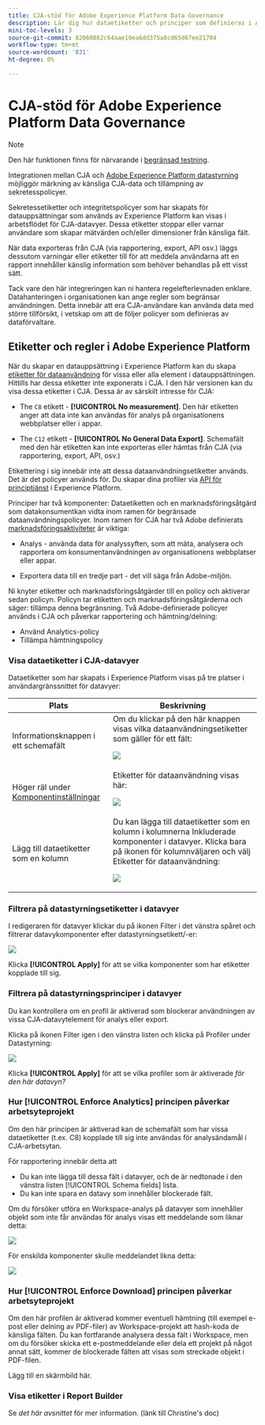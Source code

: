 ```yaml
---
title: CJA-stöd för Adobe Experience Platform Data Governance
description: Lär dig hur dataetiketter och principer som definieras i AEP påverkar rapportering i CJA.
mini-toc-levels: 3
source-git-commit: 82060862c64aae10ea6dd375a8cd65d67ee21704
workflow-type: tm+mt
source-wordcount: '831'
ht-degree: 0%

---
```



# CJA-stöd för Adobe Experience Platform Data Governance

>[!NOTE]
>
>Den här funktionen finns för närvarande i [begränsad testning](/help/release-notes/releases.md).

Integrationen mellan CJA och [Adobe Experience Platform datastyrning](https://experienceleague.adobe.com/docs/experience-platform/data-governance/home.html?lang=en) möjliggör märkning av känsliga CJA-data och tillämpning av sekretesspolicyer.

Sekretessetiketter och integritetspolicyer som har skapats för datauppsättningar som används av Experience Platform kan visas i arbetsflödet för CJA-datavyer. Dessa etiketter stoppar eller varnar användare som skapar mätvärden och/eller dimensioner från känsliga fält.

När data exporteras från CJA (via rapportering, export, API osv.) läggs dessutom varningar eller etiketter till för att meddela användarna att en rapport innehåller känslig information som behöver behandlas på ett visst sätt.

Tack vare den här integreringen kan ni hantera regelefterlevnaden enklare. Datahanteringen i organisationen kan ange regler som begränsar användningen. Detta innebär att era CJA-användare kan använda data med större tillförsikt, i vetskap om att de följer policyer som definieras av dataförvaltare.

## Etiketter och regler i Adobe Experience Platform

När du skapar en datauppsättning i Experience Platform kan du skapa [etiketter för dataanvändning](https://experienceleague.adobe.com/docs/experience-platform/data-governance/labels/reference.html?lang=en) för vissa eller alla element i datauppsättningen. Hittills har dessa etiketter inte exponerats i CJA. I den här versionen kan du visa dessa etiketter i CJA. Dessa är av särskilt intresse för CJA:

* The `C8` etikett - **[!UICONTROL No measurement]**. Den här etiketten anger att data inte kan användas för analys på organisationens webbplatser eller i appar.

* The `C12` etikett - **[!UICONTROL No General Data Export]**. Schemafält med den här etiketten kan inte exporteras eller hämtas från CJA (via rapportering, export, API, osv.)

Etikettering i sig innebär inte att dessa dataanvändningsetiketter används. Det är det policyer används för. Du skapar dina profiler via [API för principtjänst](https://experienceleague.adobe.com/docs/experience-platform/data-governance/api/overview.html?lang=en) i Experience Platform.

Principer har två komponenter: Dataetiketten och en marknadsföringsåtgärd som datakonsumentkan vidta inom ramen för begränsade dataanvändningspolicyer. Inom ramen för CJA har två Adobe definierats [marknadsföringsaktiviteter](https://experienceleague.adobe.com/docs/experience-platform/data-governance/policies/overview.html?lang=en#appendix) är viktiga:

* Analys - använda data för analyssyften, som att mäta, analysera och rapportera om konsumentanvändningen av organisationens webbplatser eller appar.

* Exportera data till en tredje part - det vill säga från Adobe-miljön.

Ni knyter etiketter och marknadsföringsåtgärder till en policy och aktiverar sedan policyn. Policyn tar etiketten och marknadsföringsåtgärderna och säger: tillämpa denna begränsning. Två Adobe-definierade policyer används i CJA och påverkar rapportering och hämtning/delning:

* Använd Analytics-policy
* Tillämpa hämtningspolicy


### Visa dataetiketter i CJA-datavyer

Dataetiketter som har skapats i Experience Platform visas på tre platser i användargränssnittet för datavyer:

| Plats | Beskrivning |
| --- | --- |
| Informationsknappen i ett schemafält | Om du klickar på den här knappen visas vilka dataanvändningsetiketter som gäller för ett fält:<p>![](assets/data-label-left.png) |
| Höger räl under [Komponentinställningar](/help/data-views/component-settings/overview.md) | Etiketter för dataanvändning visas här:<p>![](assets/data-label-right.png) |
| Lägg till dataetiketter som en kolumn | Du kan lägga till dataetiketter som en kolumn i kolumnerna Inkluderade komponenter i datavyer. Klicka bara på ikonen för kolumnväljaren och välj Etiketter för dataanvändning:<p>![](assets/data-label-column.png) |

### Filtrera på datastyrningsetiketter i datavyer

I redigeraren för datavyer klickar du på ikonen Filter i det vänstra spåret och filtrerar datavykomponenter efter datastyrningsetikett/-er:

![](assets/filter-labels.png)

Klicka **[!UICONTROL Apply]** för att se vilka komponenter som har etiketter kopplade till sig.

### Filtrera på datastyrningsprinciper i datavyer

Du kan kontrollera om en profil är aktiverad som blockerar användningen av vissa CJA-datavytelement för analys eller export.

Klicka på ikonen Filter igen i den vänstra listen och klicka på Profiler under Datastyrning:

![](assets/filter-policies.png)

Klicka **[!UICONTROL Apply]** för att se vilka profiler som är aktiverade _för den här datavyn?_

### Hur [!UICONTROL Enforce Analytics] principen påverkar arbetsyteprojekt

Om den här principen är aktiverad kan de schemafält som har vissa dataetiketter (t.ex. C8) kopplade till sig inte användas för analysändamål i CJA-arbetsytan.

För rapportering innebär detta att

* Du kan inte lägga till dessa fält i datavyer, och de är nedtonade i den vänstra listen [!UICONTROL Schema fields] lista.
* Du kan inte spara en datavy som innehåller blockerade fält.

Om du försöker utföra en Workspace-analys på datavyer som innehåller objekt som inte får användas för analys visas ett meddelande som liknar detta:

![](assets/policy-enforce.png)

För enskilda komponenter skulle meddelandet likna detta:

![](assets/policy-enforce2.png)

### Hur [!UICONTROL Enforce Download] principen påverkar arbetsyteprojekt

Om den här profilen är aktiverad kommer eventuell hämtning (till exempel e-post eller delning av PDF-filer) av Workspace-projekt att hash-koda de känsliga fälten. Du kan fortfarande analysera dessa fält i Workspace, men om du försöker skicka ett e-postmeddelande eller dela ett projekt på något annat sätt, kommer de blockerade fälten att visas som streckade objekt i PDF-filen.

Lägg till en skärmbild här.

### Visa etiketter i Report Builder

Se _det här avsnittet_ för mer information. (länk till Christine&#39;s doc)
